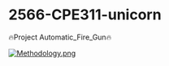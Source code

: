 # 2566-CPE311-unicorn
🔥Project Automatic_Fire_Gun🔥

[![Methodology.png](https://i.postimg.cc/3JGwfxfW/Methodology.png)](https://postimg.cc/ZCTZC4Sh)
